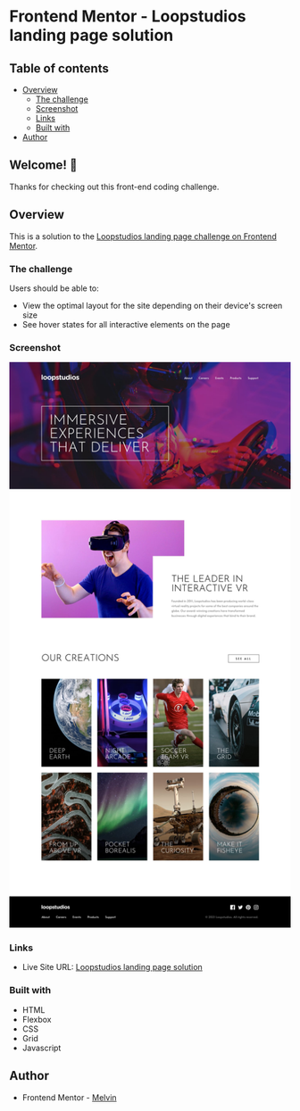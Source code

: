 # Frontend Mentor - Loopstudios landing page solution

## Table of contents

-  [Overview](#overview)
   -  [The challenge](#the-challenge)
   -  [Screenshot](#screenshot)
   -  [Links](#links)
   -  [Built with](#built-with)
-  [Author](#author)

## Welcome! 👋

Thanks for checking out this front-end coding challenge.

## Overview

This is a solution to the [Loopstudios landing page challenge on Frontend Mentor](https://www.frontendmentor.io/challenges/loopstudios-landing-page-N88J5Onjw).

### The challenge

Users should be able to:

-  View the optimal layout for the site depending on their device's screen size
-  See hover states for all interactive elements on the page

### Screenshot

![Loopstudios landing page solution](./design/desktop-design.jpg)

### Links

-  Live Site URL: [Loopstudios landing page solution](https://boymelvs.github.io/loopstudios-landing-page-main)

### Built with

-  HTML
-  Flexbox
-  CSS
-  Grid
-  Javascript

## Author

-  Frontend Mentor - [Melvin](https://www.frontendmentor.io/profile/boymelvs)
